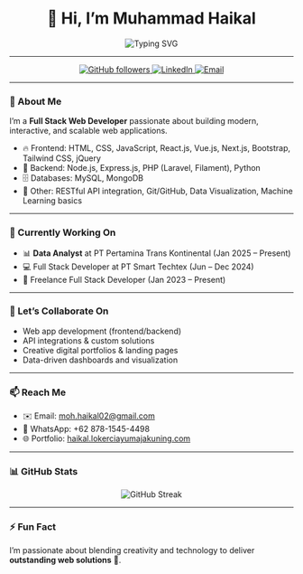<h1 align="center">👋 Hi, I’m Muhammad Haikal</h1>

<p align="center">
  <img src="https://readme-typing-svg.demolab.com?font=Fira+Code&size=25&pause=1000&color=00BFFF&width=435&lines=Full+Stack+Web+Developer;Passionate+about+scalable+web+apps;Lifelong+learner+and+problem-solver" alt="Typing SVG" />
</p>

---

<p align="center">
  <a href="https://github.com/haykal24">
    <img src="https://img.shields.io/github/followers/haykal24?label=Follow&style=social" alt="GitHub followers">
  </a>
  <a href="https://www.linkedin.com/in/muhammad-haikal24/">
    <img src="https://img.shields.io/badge/LinkedIn-Connect-blue?logo=linkedin" alt="LinkedIn">
  </a>
  <a href="mailto:moh.haikal02@gmail.com">
    <img src="https://img.shields.io/badge/Email-Contact-red?logo=gmail" alt="Email">
  </a>
</p>

---

### 🌟 About Me

I’m a **Full Stack Web Developer** passionate about building modern, interactive, and scalable web applications.

- 🔥 Frontend: HTML, CSS, JavaScript, React.js, Vue.js, Next.js, Bootstrap, Tailwind CSS, jQuery  
- 💾 Backend: Node.js, Express.js, PHP (Laravel, Filament), Python  
- 🗄️ Databases: MySQL, MongoDB  
- 🔗 Other: RESTful API integration, Git/GitHub, Data Visualization, Machine Learning basics

---

### 🚀 Currently Working On

- 📊 **Data Analyst** at PT Pertamina Trans Kontinental (Jan 2025 – Present)
- 💻 Full Stack Developer at PT Smart Techtex (Jun – Dec 2024)
- 🔧 Freelance Full Stack Developer (Jan 2023 – Present)

---

### 🤝 Let’s Collaborate On

- Web app development (frontend/backend)  
- API integrations & custom solutions  
- Creative digital portfolios & landing pages  
- Data-driven dashboards and visualization

---

### 📫 Reach Me

- ✉️ Email: [moh.haikal02@gmail.com](mailto:moh.haikal02@gmail.com)  
- 📱 WhatsApp: +62 878-1545-4498  
- 🌐 Portfolio: [haikal.lokerciayumajakuning.com](https://haikal.lokerciayumajakuning.com)

---

### 📊 GitHub Stats


<p align="center">
  <img src="https://streak-stats.demolab.com?user=haykal24&theme=tokyonight" alt="GitHub Streak" />
</p>

---

### ⚡ Fun Fact

I’m passionate about blending creativity and technology to deliver **outstanding web solutions** 🚀.
